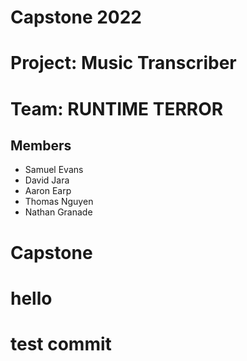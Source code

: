# Capstone 2022

# Project: Music Transcriber

# Team: RUNTIME TERROR

## Members
- Samuel Evans
- David Jara
- Aaron Earp
- Thomas Nguyen
- Nathan Granade

# Capstone
# hello
# test commit
